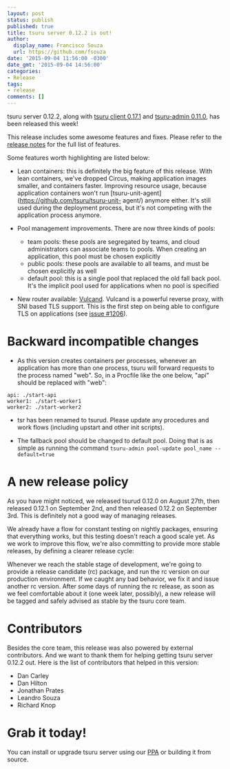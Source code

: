 ```yaml
---
layout: post
status: publish
published: true
title: tsuru server 0.12.2 is out!
author:
  display_name: Francisco Souza
  url: https://github.com/fsouza
date: '2015-09-04 11:56:00 -0300'
date_gmt: '2015-09-04 14:56:00'
categories:
- Release
tags:
- release
comments: []
---
```


tsuru server 0.12.2, along with [tsuru client 0.17.1](https://github.com/tsuru/tsuru-client/releases/tag/0.17.1) and [tsuru-admin 0.11.0](https://github.com/tsuru/tsuru-admin/releases/tag/0.11.0), has been released this week!

This release includes some awesome features and fixes. Please refer to the
[release notes](http://docs.tsuru.io/en/stable/releases/tsurud/0.12.2.html)
for the full list of features.

Some features worth highlighting are listed below:

* Lean containers: this is definitely the big feature of this release. With
  lean containers, we've dropped Circus, making application images smaller,
  and containers faster. Improving resource usage, because application
  containers won't run [tsuru-unit-agent](https://github.com/tsuru/tsuru-unit-
  agent/) anymore either. It's still used during the deployment process, but
  it's not competing with the application process anymore.

* Pool management improvements. There are now three kinds of pools:
  - team pools: these pools are segregated by teams, and cloud administrators
    can associate teams to pools. When creating an application, this pool must
    be chosen explicitly
  - public pools: these pools are available to all teams, and must be chosen
    explicitly as well
  - default pool: this is a single pool that replaced the old fall back pool.
    It's the implicit pool used for applications when no pool is specified

* New router available: [Vulcand](https://vulcand.io). Vulcand is a powerful
  reverse proxy, with SNI based TLS support. This is the first step on being
  able to configure TLS on applications (see [issue
  #1206](https://github.com/tsuru/tsuru/issues/1206)).

Backward incompatible changes
=============================

* As this version creates containers per processes, whenever an application
  has more than one process, tsuru will forward requests to the process named
  "web". So, in a Procfile like the one below, "api" should be replaced with
  "web":

```
api: ./start-api
worker1: ./start-worker1
worker2: ./start-worker2
```

* tsr has been renamed to tsurud. Please update any procedures and work flows
  (including upstart and other init scripts).

* The fallback pool should be changed to default pool. Doing that is as simple
  as running the command ``tsuru-admin pool-update pool_name --default=true``

A new release policy
====================

As you have might noticed, we released tsurud 0.12.0 on August 27th, then
released 0.12.1 on September 2nd, and then released 0.12.2 on September 3rd.
This is definitely not a good way of managing releases.

We already have a flow for constant testing on nightly packages, ensuring that
everything works, but this testing doesn't reach a good scale yet. As we work
to improve this flow, we're also committing to provide more stable releases,
by defining a clearer release cycle:

Whenever we reach the stable stage of development, we're going to provide a
release candidate (rc) package, and run the rc version on our production
environment. If we caught any bad behavior, we fix it and issue another rc
version. After some days of running the rc release, as soon as we feel
comfortable about it (one week later, possibly), a new release will be tagged
and safely advised as stable by the tsuru core team.

Contributors
============

Besides the core team, this release was also powered by external contributors.
And we want to thank them for helping getting tsuru server 0.12.2 out. Here is
the list of contributors that helped in this version:

- Dan Carley
- Dan Hilton
- Jonathan Prates
- Leandro Souza
- Richard Knop

Grab it today!
==============

You can install or upgrade tsuru server using our [PPA](http://docs.tsuru.io/en/stable/installing/api.html#adding-repositories) or building it from source.
